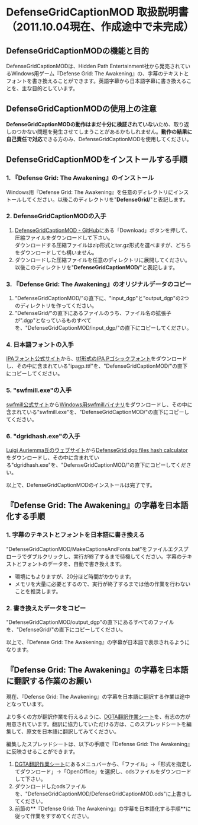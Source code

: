 # DefenseGridCaptionMOD 取扱説明書（2011.10.04現在、作成途中で未完成）

## DefenseGridCaptionMODの機能と目的
DefenseGridCaptionMODは、Hidden Path Entertainment社から発売されているWindows用ゲーム『Defense Grid: The Awakening』の、字幕のテキストとフォントを書き換えることができます。英語字幕から日本語字幕に書き換えることを、主な目的としています。

## DefenseGridCaptionMODの使用上の注意
**DefenseGridCaptionMODの動作はまだ十分に検証されていない**ため、取り返しのつかない問題を発生させてしまうことがあるかもしれません。**動作の結果に自己責任で対応**できる方のみ、DefenseGridCaptionMODを使用してください。

## DefenseGridCaptionMODをインストールする手順

### 1. 『Defense Grid: The Awakening』のインストール
Windows用『Defense Grid: The Awakening』を任意のディレクトリにインストールしてください。以後このディレクトリを"**DefenseGrid/**"と表記します。

### 2. DefenseGridCaptionMODの入手
1. [DefenseGridCaptionMOD - GitHub](http://github.com/psychi/DefenseGridCaptionMOD/)にある「Download」ボタンを押して、圧縮ファイルをダウンロードして下さい。  
ダウンロードする圧縮ファイルはzip形式とtar.gz形式を選べますが、どちらをダウンロードしても構いません。
2. ダウンロードした圧縮ファイルを任意のディレクトリに展開してください。以後このディレクトリを"**DefenseGridCaptionMOD/**"と表記します。

### 3. 『Defense Grid: The Awakening』のオリジナルデータのコピー
1. "DefenseGridCaptionMOD/"の直下に、"input_dgp"と"output_dgp"の2つのディレクトリを作ってください。
2. "DefenseGrid/"の直下にあるファイルのうち、ファイル名の拡張子が".dgp"となっているものすべてを、"DefenseGridCaptionMOD/input_dgp/"の直下にコピーしてください。

### 4. 日本語フォントの入手
[IPAフォント公式サイト](http://ossipedia.ipa.go.jp/ipafont/)から、[ttf形式のIPA Pゴシックフォント](http://ossipedia.ipa.go.jp/ipafont/ipagp00303.php)をダウンロードし、その中に含まれている"ipagp.ttf"を、"DefenseGridCaptionMOD/"の直下にコピーしてください。

### 5. "swfmill.exe"の入手
[swfmill公式サイト](http://swfmill.org/)から[Windows用swfmillバイナリ](http://swfmill.org/releases/swfmill-0.3.1-win32.zip)をダウンロードし、その中に含まれている"swfmill.exe"を、"DefenseGridCaptionMOD/"の直下にコピーしてください。

### 6. "dgridhash.exe"の入手
[Luigi Auriemma氏のウェブサイト](http://aluigi.altervista.org/papers.htm#others-file)から[DefenseGrid dgp files hash calculator](http://aluigi.altervista.org/papers/dgridhash.zip)をダウンロードし、その中に含まれている"dgridhash.exe"を、"DefenseGridCaptionMOD/"の直下にコピーしてください。

以上で、DefenseGridCaptionMODのインストールは完了です。

## 『Defense Grid: The Awakening』の字幕を日本語化する手順

### 1. 字幕のテキストとフォントを日本語に書き換える
"DefenseGridCaptionMOD/MakeCaptionsAndFonts.bat"をファイルエクスプローラでダブルクリックし、実行が終了するまで待機してください。字幕のテキストとフォントのデータを、自動で書き換えます。
* 環境にもよりますが、20分ほど時間がかかります。
* メモリを大量に必要とするので、実行が終了するまでは他の作業を行わないことを推奨します。

### 2. 書き換えたデータをコピー
"DefenseGridCaptionMOD/output_dgp"の直下にあるすべてのファイルを、"DefenseGrid/"の直下にコピーしてください。

以上で、『Defense Grid: The Awakening』の字幕が日本語で表示されるようになります。

## 『Defense Grid: The Awakening』の字幕を日本語に翻訳する作業のお願い
現在、『Defense Grid: The Awakening』の字幕を日本語に翻訳する作業は途中となっています。

より多くの方が翻訳作業を行えるように、[DGTA翻訳作業シート](https://spreadsheets.google.com/spreadsheet/ccc?key=0Al6UoUVkZrnXdG9uR1VyU0tPMU1QQUgwcGpYbWQ1YlE&hl=ja&pli=1#gid=1)を、有志の方が用意されています。翻訳に協力していただける方は、このスプレッドシートを編集して、原文を日本語に翻訳してみてください。

編集したスプレッドシートは、以下の手順で『Defense Grid: The Awakening』に反映させることができます。

1. [DGTA翻訳作業シート](https://spreadsheets.google.com/spreadsheet/ccc?key=0Al6UoUVkZrnXdG9uR1VyU0tPMU1QQUgwcGpYbWQ1YlE&hl=ja&pli=1#gid=1)にあるメニュバーから、「ファイル」→「形式を指定してダウンロード」→「OpenOffice」を選択し、odsファイルをダウンロードして下さい。
2. ダウンロードしたodsファイルを、"DefenseGridCaptionMOD/DefenseGridCaptionMOD.ods"に上書きしてください。
3. 前節の**『Defense Grid: The Awakening』の字幕を日本語化する手順**に従って作業をすすめてください。

